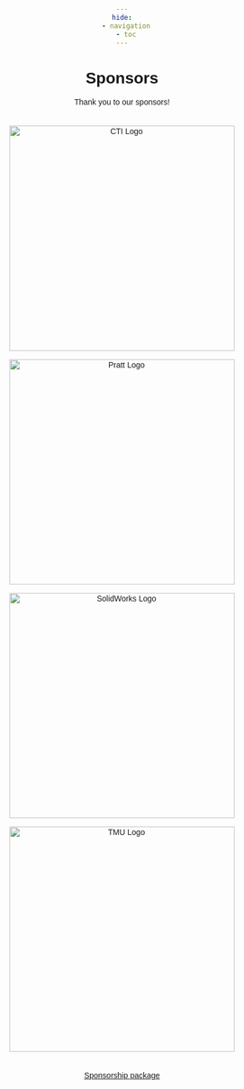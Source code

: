 ```yaml
---
hide:
  - navigation
  - toc
---
```


# Sponsors

Thank you to our sponsors!

<!DOCTYPE html>
<html lang="en">
<head>
    <meta charset="UTF-8">
    <meta name="viewport" content="width=device-width, initial-scale=1.0">
    <title>Sponsor Logos</title>
    <style>
        body {
            font-family: Arial, sans-serif;
            text-align: center;
            margin: 0;
            padding: 0;
        }
        .container {
            display: flex;
            flex-wrap: wrap;
            justify-content: center;
            gap: 15px;
            padding: 20px;
        }
        .logo {
            width: 400px;
            height: auto;
            transition: transform 0.3s;
        }
        .logo:hover {
            transform: scale(1.1);
        }
        .logo-wrapper {
            flex: 1 1 calc(50% - 40px);
            display: flex;
            justify-content: center;
            align-items: center;
        }
    </style>
</head>
<body>
    <div class="container">
        <div class="logo-wrapper">
            <a href="http://www.cesaronitech.com/" target="_blank">
                <img src="cti2.png" alt="CTI Logo" class="logo">
            </a>
        </div>
        <div class="logo-wrapper">
            <a href="https://www.prattwhitney.com/en" target="_blank">
                <img src="pratt.png" alt="Pratt Logo" class="logo">
            </a>
        </div>
        <div class="logo-wrapper">
            <a href="https://www.solidworks.com/" target="_blank">
                <img src="solidworks.png" alt="SolidWorks Logo" class="logo">
            </a>
        </div>
        <div class="logo-wrapper">
            <a href="https://www.torontomu.ca/" target="_blank">
                <img src="tmu.png" alt="TMU Logo" class="logo">
            </a>
        </div>
    </div>
</body>
</html>

[Sponsorship package](package.pdf) 
